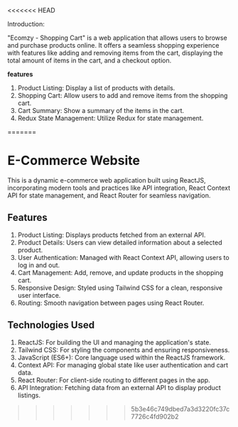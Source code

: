 <<<<<<< HEAD

Introduction:

"Ecomzy - Shopping Cart" is a web application that allows users to browse and purchase products online. It offers a seamless shopping experience with features like adding and removing items from the cart, displaying the total amount of items in the cart, and a checkout option.

**features**
1. Product Listing: Display a list of products with details.
2. Shopping Cart: Allow users to add and remove items from the shopping cart.
3. Cart Summary: Show a summary of the items in the cart.
4. Redux State Management: Utilize Redux for state management.




=======
 # E-Commerce Website
This is a dynamic e-commerce web application built using ReactJS, incorporating modern tools and practices like API integration, React Context API for state management, and React Router for seamless navigation.

## Features
1) Product Listing: Displays products fetched from an external API.
2) Product Details: Users can view detailed information about a selected product.
3) User Authentication: Managed with React Context API, allowing users to log in and out.
4) Cart Management: Add, remove, and update products in the shopping cart.
5) Responsive Design: Styled using Tailwind CSS for a clean, responsive user interface.
6) Routing: Smooth navigation between pages using React Router.
## Technologies Used
1) ReactJS: For building the UI and managing the application's state.
2) Tailwind CSS: For styling the components and ensuring responsiveness.
3) JavaScript (ES6+): Core language used within the ReactJS framework.
4) Context API: For managing global state like user authentication and cart data.
5) React Router: For client-side routing to different pages in the app.
6) API Integration: Fetching data from an external API to display product listings.
>>>>>>> 5b3e46c749dbed7a3d3220fc37c7726c4fd902b2
